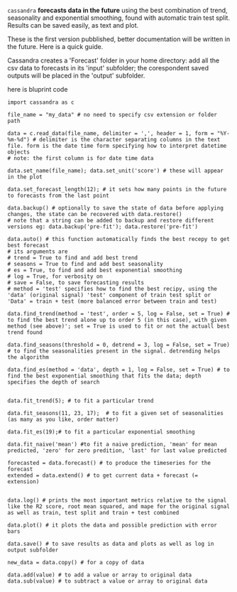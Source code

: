 `cassandra` **forecasts data in the future** using the best combination of trend, seasonality and  exponential smoothing, found with automatic train test split. Results can be saved easily, as text and plot.

These is the first version pubblished, better documentation will be written in the future. Here is a quick guide.

Cassandra creates a 'Forecast' folder in your home directory: add all the csv data to forecasts in its 'input' subfolder; the corespondent saved outputs will be placed in the 'output' subfolder. 

here is bluprint code
```
import cassandra as c

file_name = "my_data" # no need to specify csv extension or folder path

data = c.read_data(file_name, delimiter = ',', header = 1, form = "%Y-%m-%d") # delimiter is the character separating columns in the text file. form is the date time form specifying how to interpret datetime objects
# note: the first column is for date time data

data.set_name(file_name); data.set_unit('score') # these will appear in the plot

data.set_forecast_length(12); # it sets how many points in the future to forecasts from the last point

data.backup() # optionally to save the state of data before applying changes, the state can be recovered with data.restore()
# note that a string can be added to backup and restore different versions eg: data.backup('pre-fit'); data.restore('pre-fit')

data.auto() # this function automatically finds the best recepy to get best forecast
# its arguments are 
# trend = True to find and add best trend
# seasons = True to find and add best seasonality
# es = True, to find and add best exponential smoothing
# log = True, for verbosity on
# save = False, to save forecasting results 
# method = 'test' specifies how to find the best recipy, using the 'data' (original signal) 'test' component of train test split or 'Data' = train + test (more balanced error between train and test)

data.find_trend(method = 'test', order = 5, log = False, set = True) # to find the best trend alone up to order 5 (in this case), with given method (see above)'; set = True is used to fit or not the actuall best trend found 

data.find_seasons(threshold = 0, detrend = 3, log = False, set = True) # to find the seasonalities present in the signal. detrending helps the algorithm

data.find_es(method = 'data', depth = 1, log = False, set = True) # to find the best exponential smoothing that fits the data; depth specifies the depth of search


data.fit_trend(5); # to fit a particular trend

data.fit_seasons(11, 23, 17);  # to fit a given set of seasonalities (as many as you like, order matter)

data.fit_es(19);# to fit a particular exponential smoothing

data.fit_naive('mean') #to fit a naive prediction, 'mean' for mean predicted, 'zero' for zero predition, 'last' for last value predicted

forecasted = data.forecast() # to produce the timeseries for the forecast
extended = data.extend() # to get current data + forecast (= extension)


data.log() # prints the most important metrics relative to the signal like the R2 score, root mean squared, and mape for the original signal as well as train, test split and train + test combined  

data.plot() # it plots the data and possible prediction with error bars

data.save() # to save results as data and plots as well as log in output subfolder

new_data = data.copy() # for a copy of data

data.add(value) # to add a value or array to original data
data.sub(value) # to subtract a value or array to original data
```


